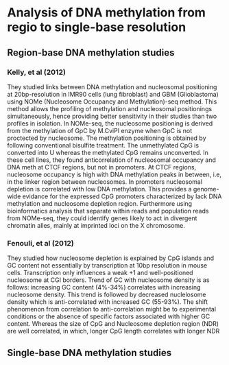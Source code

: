 # Analysis of DNA methylation from regio to single-base resolution

## Region-base DNA methylation studies

### Kelly, et al (2012)
They studied links between DNA methylation and nucleosomal positioning at 20bp-resolution in IMR90 cells (lung fibroblast) and GBM (Glioblastoma) using NOMe (Nucleosome Occupancy and Methylation)-seq method.
This method allows the profiling of methylation and nucleosomal positionings simultaneously, hence providing better sensitivity in their studies than two profiles in isolation. In NOMe-seq, the nucleosome positioning is derived from the methylation of GpC by M.CviPI enzyme when GpC is not proctected by nucleosome. The methylation positioning is obtained by following conventional bisulfite treatment. The unmethylated CpG is converted into U whereas the methylated CpG remains unconverted.
In these cell lines, they found anticorrelation of nucleosomal occupancy and DNA meth at CTCF regions, but not in promoters. At CTCF regions, nucleosome occupancy is high with DNA methylation peaks in between, i.e, in the linker region between nucleosomes. In promoters nucleosomal depletion is correlated with low DNA methylation. This provides a genome-wide evidance for the expressed CpG promoters characterized by lack DNA methylation and nucleosome depletion region. 
Furthermore using bioinformatics analysis that separate within reads and population reads from NOMe-seq, they could identify genes likely to act in divergent chromatin alles, mainly at imprinted loci on the X chromosome.

### Fenouli, et al (2012)
They studied how nucleosome depletion is explained by CpG islands and GC content not essentially by transcription at 10bp resolution in mouse cells. 
Transcription only influences a weak +1 and well-positioned nucleosome at CGI borders.
Trend of GC with nucleosome density is as follows: increasing GC content (4%-34%) correlates with increasing nucleosome density. This trend is followed by decreased nuclelosome density which is anti-correlated with increased GC (55-93%). The shift phenomenon from correlation to anti-correlation might be to experimental conditions or the absence of specific factors associated with higher GC content.
Whereas the size of CpG and Nucleosome depletion region (NDR) are well correlated, in which, longer CpG length correlates with longer NDR

## Single-base DNA methylation studies
